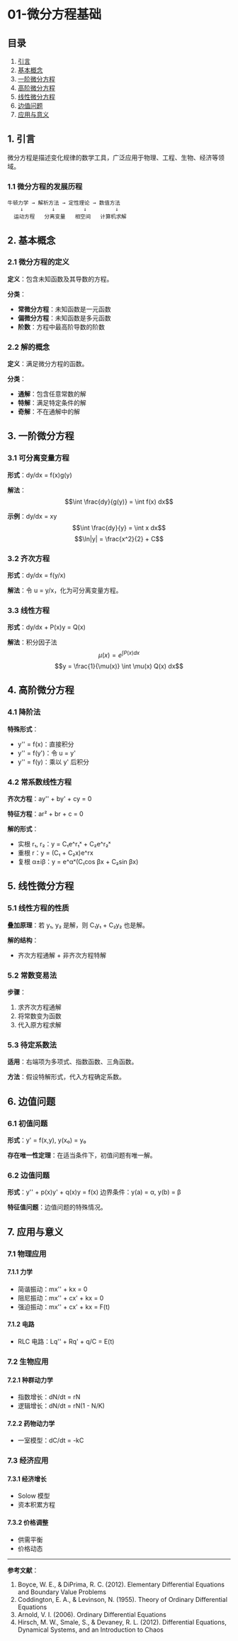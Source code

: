 # 01-微分方程基础

## 目录

1. [引言](#1-引言)
2. [基本概念](#2-基本概念)
3. [一阶微分方程](#3-一阶微分方程)
4. [高阶微分方程](#4-高阶微分方程)
5. [线性微分方程](#5-线性微分方程)
6. [边值问题](#6-边值问题)
7. [应用与意义](#7-应用与意义)

## 1. 引言

微分方程是描述变化规律的数学工具，广泛应用于物理、工程、生物、经济等领域。

### 1.1 微分方程的发展历程

```
牛顿力学 → 解析方法 → 定性理论 → 数值方法
    ↓         ↓         ↓         ↓
  运动方程   分离变量   相空间   计算机求解
```

## 2. 基本概念

### 2.1 微分方程的定义

**定义**：包含未知函数及其导数的方程。

**分类**：
- **常微分方程**：未知函数是一元函数
- **偏微分方程**：未知函数是多元函数
- **阶数**：方程中最高阶导数的阶数

### 2.2 解的概念

**定义**：满足微分方程的函数。

**分类**：
- **通解**：包含任意常数的解
- **特解**：满足特定条件的解
- **奇解**：不在通解中的解

## 3. 一阶微分方程

### 3.1 可分离变量方程

**形式**：dy/dx = f(x)g(y)

**解法**：
$$\int \frac{dy}{g(y)} = \int f(x) dx$$

**示例**：dy/dx = xy
$$\int \frac{dy}{y} = \int x dx$$
$$\ln|y| = \frac{x^2}{2} + C$$

### 3.2 齐次方程

**形式**：dy/dx = f(y/x)

**解法**：令 u = y/x，化为可分离变量方程。

### 3.3 线性方程

**形式**：dy/dx + P(x)y = Q(x)

**解法**：积分因子法
$$\mu(x) = e^{\int P(x) dx}$$
$$y = \frac{1}{\mu(x)} \int \mu(x) Q(x) dx$$

## 4. 高阶微分方程

### 4.1 降阶法

**特殊形式**：
- y'' = f(x)：直接积分
- y'' = f(y')：令 u = y'
- y'' = f(y)：乘以 y' 后积分

### 4.2 常系数线性方程

**齐次方程**：ay'' + by' + cy = 0

**特征方程**：ar² + br + c = 0

**解的形式**：
- 实根 r₁, r₂：y = C₁e^r₁ˣ + C₂e^r₂ˣ
- 重根 r：y = (C₁ + C₂x)e^rx
- 复根 α±iβ：y = e^αˣ(C₁cos βx + C₂sin βx)

## 5. 线性微分方程

### 5.1 线性方程的性质

**叠加原理**：若 y₁, y₂ 是解，则 C₁y₁ + C₂y₂ 也是解。

**解的结构**：
- 齐次方程通解 + 非齐次方程特解

### 5.2 常数变易法

**步骤**：
1. 求齐次方程通解
2. 将常数变为函数
3. 代入原方程求解

### 5.3 待定系数法

**适用**：右端项为多项式、指数函数、三角函数。

**方法**：假设特解形式，代入方程确定系数。

## 6. 边值问题

### 6.1 初值问题

**形式**：y' = f(x,y), y(x₀) = y₀

**存在唯一性定理**：在适当条件下，初值问题有唯一解。

### 6.2 边值问题

**形式**：y'' + p(x)y' + q(x)y = f(x)
边界条件：y(a) = α, y(b) = β

**特征值问题**：边值问题的特殊情况。

## 7. 应用与意义

### 7.1 物理应用

#### 7.1.1 力学
- 简谐振动：mx'' + kx = 0
- 阻尼振动：mx'' + cx' + kx = 0
- 强迫振动：mx'' + cx' + kx = F(t)

#### 7.1.2 电路
- RLC 电路：Lq'' + Rq' + q/C = E(t)

### 7.2 生物应用

#### 7.2.1 种群动力学
- 指数增长：dN/dt = rN
- 逻辑增长：dN/dt = rN(1 - N/K)

#### 7.2.2 药物动力学
- 一室模型：dC/dt = -kC

### 7.3 经济应用

#### 7.3.1 经济增长
- Solow 模型
- 资本积累方程

#### 7.3.2 价格调整
- 供需平衡
- 价格动态

---

**参考文献**：
1. Boyce, W. E., & DiPrima, R. C. (2012). Elementary Differential Equations and Boundary Value Problems
2. Coddington, E. A., & Levinson, N. (1955). Theory of Ordinary Differential Equations
3. Arnold, V. I. (2006). Ordinary Differential Equations
4. Hirsch, M. W., Smale, S., & Devaney, R. L. (2012). Differential Equations, Dynamical Systems, and an Introduction to Chaos 